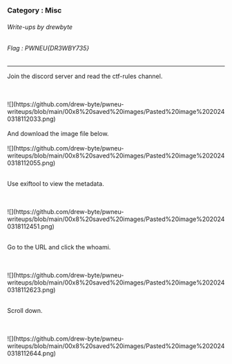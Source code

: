 ### Category : Misc
###### Write-ups by drewbyte
###### Flag : PWNEU{DR3WBY735}
---

Join the discord server and read the ctf-rules channel.

<br>
 <br>
![](https://github.com/drew-byte/pwneu-writeups/blob/main/00x8%20saved%20images/Pasted%20image%2020240318112033.png)
 <br>
 <br>
And download the image file below.


<br>
 <br>
![](https://github.com/drew-byte/pwneu-writeups/blob/main/00x8%20saved%20images/Pasted%20image%2020240318112055.png)
 <br>
 <br>
 
Use exiftool to view the metadata.
 

<br>
 <br>
![](https://github.com/drew-byte/pwneu-writeups/blob/main/00x8%20saved%20images/Pasted%20image%2020240318112451.png)
 <br>
 <br>

Go to the URL and click the whoami.

<br>
 <br>
![](https://github.com/drew-byte/pwneu-writeups/blob/main/00x8%20saved%20images/Pasted%20image%2020240318112623.png)
 <br>
 <br>

Scroll down.


<br>
 <br>
![](https://github.com/drew-byte/pwneu-writeups/blob/main/00x8%20saved%20images/Pasted%20image%2020240318112644.png)
 <br>
 <br>
